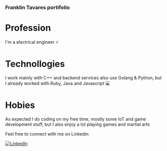 ### Franklin Tavares portifolio

# Profession
I'm a electrical engineer ⚡ 

# Technollogies
I work mainly with C++ and backend services also use Golang & Python, but I already worked with Ruby, Java and Javascript  💻

# Hobies
As expected I do coding on my free time, mostly some IoT and game development stuff, but I also enjoy a lot playing games and martial arts

Feel free to connect with me on Linkedin

[![LinkedIn](https://img.shields.io/badge/LinkedIn-0077B5?style=for-the-badge&logo=linkedin&logoColor=white)](https://www.linkedin.com/in/franklin-ronaldo-martins-tavares-junior/)



<!--

![Github Stats](https://github-readme-stats.vercel.app/api?username=franklinjr12&show_icons=true&theme=dark&count_private=true)

**franklinjr12/franklinjr12** is a ✨ _special_ ✨ repository because its `README.md` (this file) appears on your GitHub profile.

Here are some ideas to get you started:

- 🔭 I’m currently working on ...
- 🌱 I’m currently learning ...
- 👯 I’m looking to collaborate on ...
- 🤔 I’m looking for help with ...
- 💬 Ask me about ...
- 📫 How to reach me: ...
- 😄 Pronouns: ...
- ⚡ Fun fact: ...
-->
